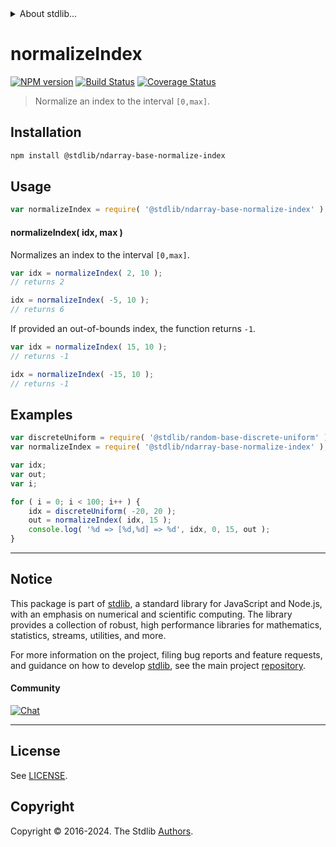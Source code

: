 <!--

@license Apache-2.0

Copyright (c) 2023 The Stdlib Authors.

Licensed under the Apache License, Version 2.0 (the "License");
you may not use this file except in compliance with the License.
You may obtain a copy of the License at

   http://www.apache.org/licenses/LICENSE-2.0

Unless required by applicable law or agreed to in writing, software
distributed under the License is distributed on an "AS IS" BASIS,
WITHOUT WARRANTIES OR CONDITIONS OF ANY KIND, either express or implied.
See the License for the specific language governing permissions and
limitations under the License.

-->


<details>
  <summary>
    About stdlib...
  </summary>
  <p>We believe in a future in which the web is a preferred environment for numerical computation. To help realize this future, we've built stdlib. stdlib is a standard library, with an emphasis on numerical and scientific computation, written in JavaScript (and C) for execution in browsers and in Node.js.</p>
  <p>The library is fully decomposable, being architected in such a way that you can swap out and mix and match APIs and functionality to cater to your exact preferences and use cases.</p>
  <p>When you use stdlib, you can be absolutely certain that you are using the most thorough, rigorous, well-written, studied, documented, tested, measured, and high-quality code out there.</p>
  <p>To join us in bringing numerical computing to the web, get started by checking us out on <a href="https://github.com/stdlib-js/stdlib">GitHub</a>, and please consider <a href="https://opencollective.com/stdlib">financially supporting stdlib</a>. We greatly appreciate your continued support!</p>
</details>

# normalizeIndex

[![NPM version][npm-image]][npm-url] [![Build Status][test-image]][test-url] [![Coverage Status][coverage-image]][coverage-url] <!-- [![dependencies][dependencies-image]][dependencies-url] -->

> Normalize an index to the interval `[0,max]`.

<!-- Section to include introductory text. Make sure to keep an empty line after the intro `section` element and another before the `/section` close. -->

<section class="intro">

</section>

<!-- /.intro -->

<!-- Package usage documentation. -->

<section class="installation">

## Installation

```bash
npm install @stdlib/ndarray-base-normalize-index
```

</section>

<section class="usage">

## Usage

```javascript
var normalizeIndex = require( '@stdlib/ndarray-base-normalize-index' );
```

#### normalizeIndex( idx, max )

Normalizes an index to the interval `[0,max]`.

```javascript
var idx = normalizeIndex( 2, 10 );
// returns 2

idx = normalizeIndex( -5, 10 );
// returns 6
```

If provided an out-of-bounds index, the function returns `-1`.

```javascript
var idx = normalizeIndex( 15, 10 );
// returns -1

idx = normalizeIndex( -15, 10 );
// returns -1
```

</section>

<!-- /.usage -->

<!-- Package usage notes. Make sure to keep an empty line after the `section` element and another before the `/section` close. -->

<section class="notes">

</section>

<!-- /.notes -->

<!-- Package usage examples. -->

<section class="examples">

## Examples

<!-- eslint no-undef: "error" -->

```javascript
var discreteUniform = require( '@stdlib/random-base-discrete-uniform' );
var normalizeIndex = require( '@stdlib/ndarray-base-normalize-index' );

var idx;
var out;
var i;

for ( i = 0; i < 100; i++ ) {
    idx = discreteUniform( -20, 20 );
    out = normalizeIndex( idx, 15 );
    console.log( '%d => [%d,%d] => %d', idx, 0, 15, out );
}
```

</section>

<!-- /.examples -->

<!-- Section to include cited references. If references are included, add a horizontal rule *before* the section. Make sure to keep an empty line after the `section` element and another before the `/section` close. -->

<section class="references">

</section>

<!-- /.references -->

<!-- Section for related `stdlib` packages. Do not manually edit this section, as it is automatically populated. -->

<section class="related">

</section>

<!-- /.related -->

<!-- Section for all links. Make sure to keep an empty line after the `section` element and another before the `/section` close. -->


<section class="main-repo" >

* * *

## Notice

This package is part of [stdlib][stdlib], a standard library for JavaScript and Node.js, with an emphasis on numerical and scientific computing. The library provides a collection of robust, high performance libraries for mathematics, statistics, streams, utilities, and more.

For more information on the project, filing bug reports and feature requests, and guidance on how to develop [stdlib][stdlib], see the main project [repository][stdlib].

#### Community

[![Chat][chat-image]][chat-url]

---

## License

See [LICENSE][stdlib-license].


## Copyright

Copyright &copy; 2016-2024. The Stdlib [Authors][stdlib-authors].

</section>

<!-- /.stdlib -->

<!-- Section for all links. Make sure to keep an empty line after the `section` element and another before the `/section` close. -->

<section class="links">

[npm-image]: http://img.shields.io/npm/v/@stdlib/ndarray-base-normalize-index.svg
[npm-url]: https://npmjs.org/package/@stdlib/ndarray-base-normalize-index

[test-image]: https://github.com/stdlib-js/ndarray-base-normalize-index/actions/workflows/test.yml/badge.svg?branch=v0.2.2
[test-url]: https://github.com/stdlib-js/ndarray-base-normalize-index/actions/workflows/test.yml?query=branch:v0.2.2

[coverage-image]: https://img.shields.io/codecov/c/github/stdlib-js/ndarray-base-normalize-index/main.svg
[coverage-url]: https://codecov.io/github/stdlib-js/ndarray-base-normalize-index?branch=main

<!--

[dependencies-image]: https://img.shields.io/david/stdlib-js/ndarray-base-normalize-index.svg
[dependencies-url]: https://david-dm.org/stdlib-js/ndarray-base-normalize-index/main

-->

[chat-image]: https://img.shields.io/gitter/room/stdlib-js/stdlib.svg
[chat-url]: https://app.gitter.im/#/room/#stdlib-js_stdlib:gitter.im

[stdlib]: https://github.com/stdlib-js/stdlib

[stdlib-authors]: https://github.com/stdlib-js/stdlib/graphs/contributors

[umd]: https://github.com/umdjs/umd
[es-module]: https://developer.mozilla.org/en-US/docs/Web/JavaScript/Guide/Modules

[deno-url]: https://github.com/stdlib-js/ndarray-base-normalize-index/tree/deno
[deno-readme]: https://github.com/stdlib-js/ndarray-base-normalize-index/blob/deno/README.md
[umd-url]: https://github.com/stdlib-js/ndarray-base-normalize-index/tree/umd
[umd-readme]: https://github.com/stdlib-js/ndarray-base-normalize-index/blob/umd/README.md
[esm-url]: https://github.com/stdlib-js/ndarray-base-normalize-index/tree/esm
[esm-readme]: https://github.com/stdlib-js/ndarray-base-normalize-index/blob/esm/README.md
[branches-url]: https://github.com/stdlib-js/ndarray-base-normalize-index/blob/main/branches.md

[stdlib-license]: https://raw.githubusercontent.com/stdlib-js/ndarray-base-normalize-index/main/LICENSE

</section>

<!-- /.links -->
